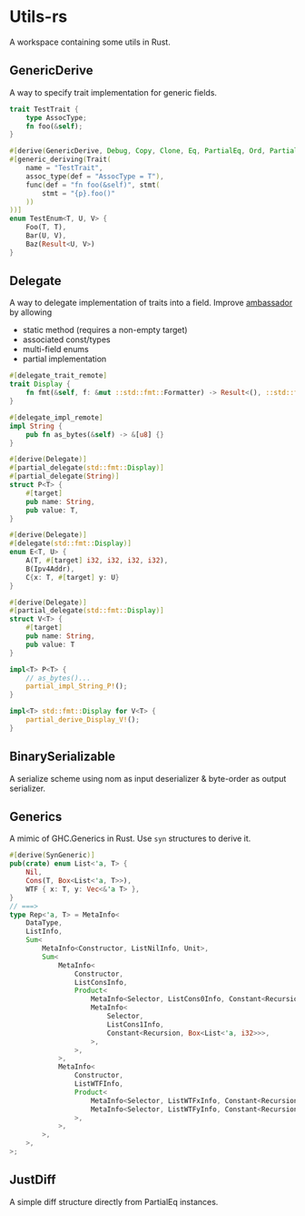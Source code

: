 # Utils-rs

A workspace containing some utils in Rust.

## GenericDerive

A way to specify trait implementation for generic fields.

```rust
trait TestTrait {
    type AssocType;
    fn foo(&self);
}

#[derive(GenericDerive, Debug, Copy, Clone, Eq, PartialEq, Ord, PartialOrd, Hash)]
#[generic_deriving(Trait(
    name = "TestTrait",
    assoc_type(def = "AssocType = T"),
    func(def = "fn foo(&self)", stmt(
        stmt = "{p}.foo()"
    ))
))]
enum TestEnum<T, U, V> {
    Foo(T, T),
    Bar(U, V),
    Baz(Result<U, V>)
}
```

## Delegate

A way to delegate implementation of traits into a field. Improve [ambassador](https://github.com/hobofan/ambassador) by allowing

* static method (requires a non-empty target)
* associated const/types
* multi-field enums
* partial implementation

```rust
#[delegate_trait_remote]
trait Display {
    fn fmt(&self, f: &mut ::std::fmt::Formatter) -> Result<(), ::std::fmt::Error>;
}

#[delegate_impl_remote]
impl String {
    pub fn as_bytes(&self) -> &[u8] {}
}

#[derive(Delegate)]
#[partial_delegate(std::fmt::Display)]
#[partial_delegate(String)]
struct P<T> {
    #[target]
    pub name: String,
    pub value: T,
}

#[derive(Delegate)]
#[delegate(std::fmt::Display)]
enum E<T, U> {
    A(T, #[target] i32, i32, i32, i32),
    B(Ipv4Addr),
    C{x: T, #[target] y: U}
}

#[derive(Delegate)]
#[partial_delegate(std::fmt::Display)]
struct V<T> {
    #[target]
    pub name: String,
    pub value: T
}

impl<T> P<T> {
    // as_bytes()...
    partial_impl_String_P!();
}

impl<T> std::fmt::Display for V<T> {
    partial_derive_Display_V!();
}
```

## BinarySerializable

A serialize scheme using nom as input deserializer & byte-order as output serializer.

## Generics

A mimic of GHC.Generics in Rust. Use `syn` structures to derive it.

```rust
#[derive(SynGeneric)]
pub(crate) enum List<'a, T> {
    Nil,
    Cons(T, Box<List<'a, T>>),
    WTF { x: T, y: Vec<&'a T> },
}
// ===>
type Rep<'a, T> = MetaInfo<
    DataType,
    ListInfo,
    Sum<
        MetaInfo<Constructor, ListNilInfo, Unit>,
        Sum<
            MetaInfo<
                Constructor,
                ListConsInfo,
                Product<
                    MetaInfo<Selector, ListCons0Info, Constant<Recursion, i32>>,
                    MetaInfo<
                        Selector,
                        ListCons1Info,
                        Constant<Recursion, Box<List<'a, i32>>>,
                    >,
                >,
            >,
            MetaInfo<
                Constructor,
                ListWTFInfo,
                Product<
                    MetaInfo<Selector, ListWTFxInfo, Constant<Recursion, i32>>,
                    MetaInfo<Selector, ListWTFyInfo, Constant<Recursion, Vec<&'a i32>>>,
                >,
            >,
        >,
    >,
>;
```

## JustDiff

A simple diff structure directly from PartialEq instances.